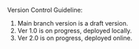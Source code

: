 Version Control Guideline:
1. Main branch version is a draft version.
2. Ver 1.0 is on progress, deployed locally.
3. Ver 2.0 is on progress, deployed online.
